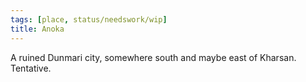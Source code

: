 ```yaml
---
tags: [place, status/needswork/wip]
title: Anoka
---
```


A ruined Dunmari city, somewhere south and maybe east of Kharsan. Tentative.